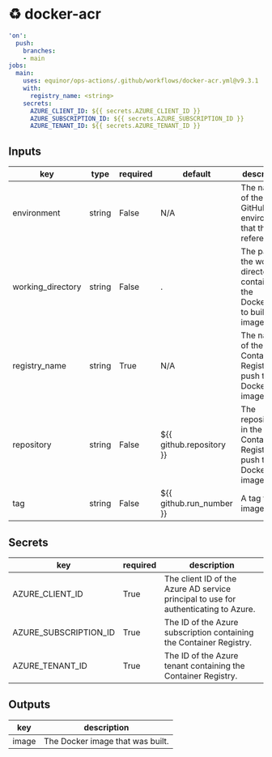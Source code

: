 # ♻ docker-acr

```yaml
'on':
  push:
    branches:
    - main
jobs:
  main:
    uses: equinor/ops-actions/.github/workflows/docker-acr.yml@v9.3.1
    with:
      registry_name: <string>
    secrets:
      AZURE_CLIENT_ID: ${{ secrets.AZURE_CLIENT_ID }}
      AZURE_SUBSCRIPTION_ID: ${{ secrets.AZURE_SUBSCRIPTION_ID }}
      AZURE_TENANT_ID: ${{ secrets.AZURE_TENANT_ID }}

```

## Inputs

key | type | required | default | description
--- | --- | --- | --- | ---
environment | string | False | N/A | The name of the GitHub environment that this job references.
working_directory | string | False | . | The path of the working directory containing the Dockerfile to build an image from.
registry_name | string | True | N/A | The name of the Azure Container Registry to push the Docker image to.
repository | string | False | ${{ github.repository }} | The repository in the Azure Container Registry to push the Docker image to.
tag | string | False | ${{ github.run_number }} | A tag for the image.

## Secrets

key | required | description
--- | --- | ---
AZURE_CLIENT_ID | True | The client ID of the Azure AD service principal to use for authenticating to Azure.
AZURE_SUBSCRIPTION_ID | True | The ID of the Azure subscription containing the Container Registry.
AZURE_TENANT_ID | True | The ID of the Azure tenant containing the Container Registry.

## Outputs

key | description
--- | ---
image | The Docker image that was built.

